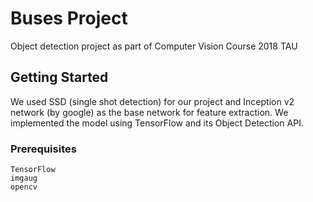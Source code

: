 # Buses Project

Object detection project as part of Computer Vision Course 2018 TAU

## Getting Started

We used SSD (single shot detection) for our project and Inception v2 network (by google) as the base network for feature extraction.
We implemented the model using TensorFlow and its Object Detection API.

### Prerequisites

```
TensorFlow
imgaug
opencv
```
